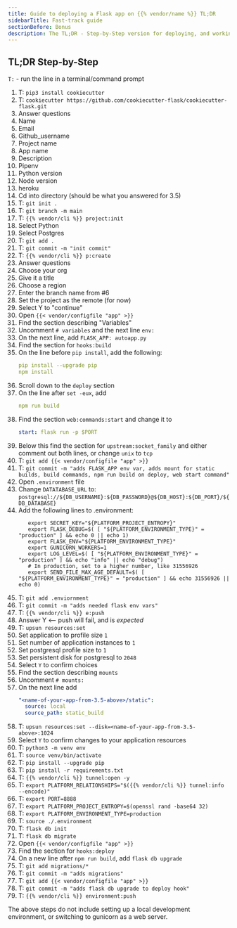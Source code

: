 ```yaml
---
title: Guide to deploying a Flask app on {{% vendor/name %}} TL;DR
sidebarTitle: Fast-track guide
sectionBefore: Bonus
description: The TL;DR - Step-by-Step version for deploying, and working with Flask on {{% vendor/name %}}.
---
```

## TL;DR Step-by-Step
`T:` - run the line in a terminal/command prompt

1. T: `pip3 install cookiecutter`
2. T: `cookiecutter https://github.com/cookiecutter-flask/cookiecutter-flask.git`
3. Answer questions
  1. Name
  5. Email
  6. Github_username
  7. Project name
  8. App name
  9. Description
  10. Pipenv
  11. Python version
  12. Node version
  13. heroku
14. Cd into directory (should be what you answered for 3.5)
15. T: `git init .`
16. T: `git branch -m main`
17. T: `{{% vendor/cli %}} project:init`
  1. Select Python
  19. Select Postgres
20. T: `git add .`
21. T: `git commit -m "init commit"`
22. T: `{{% vendor/cli %}} p:create`
23. Answer questions
  1. Choose your org
  25. Give it a title
  26. Choose a region
  27. Enter the branch name from #6
  28. Set the project as the remote (for now)
  29. Select Y to "continue"
30. Open `{{< vendor/configfile "app" >}}`
  1. Find the section describing "Variables"
  32. Uncomment `# variables` and the next line `env:`
  33. On the next line, add `FLASK_APP: autoapp.py`
  43. Find the section for `hooks:build`
  44. On the line before `pip install`, add the following:
      ```yaml {configFile="app"}
      pip install --upgrade pip
      npm install
      ```
  48. Scroll down to the `deploy` section
  49. On the line after `set -eux`, add
      ```yaml
      npm run build
      ```
  51. Find the section `web:commands:start` and change it to
      ```yaml {configFile="app"}
      start: flask run -p $PORT
      ```
  53. Below this find the section for `upstream:socket_family` and either comment out both lines, or change `unix` to `tcp`
54. T: `git add {{< vendor/configfile "app" >}}`
55. T: `git commit -m "adds FLASK_APP env var, adds mount for static builds, build commands, npm run build on deploy, web start command"`
56. Open `.environment` file
  1. Change `DATATABASE_URL` to: `postgresql://${DB_USERNAME}:${DB_PASSWORD}@${DB_HOST}:${DB_PORT}/${DB_DATABASE}`
  58. Add the following lines to .environment:
      ```shell
         export SECRET_KEY="${PLATFORM_PROJECT_ENTROPY}"
         export FLASK_DEBUG=$( [ "${PLATFORM_ENVIRONMENT_TYPE}" = "production" ] && echo 0 || echo 1)
         export FLASK_ENV="${PLATFORM_ENVIRONMENT_TYPE}"
         export GUNICORN_WORKERS=1
         export LOG_LEVEL=$( [ "${PLATFORM_ENVIRONMENT_TYPE}" = "production" ] && echo "info" || echo "debug")
         # In production, set to a higher number, like 31556926
         export SEND_FILE_MAX_AGE_DEFAULT=$( [ "${PLATFORM_ENVIRONMENT_TYPE}" = "production" ] && echo 31556926 || echo 0)
      ```
66. T: `git add .enviornment`
67. T: `git commit -m "adds needed flask env vars"`
68. T: `{{% vendor/cli %}} e:push`
  1. Answer Y <-- push will fail, and is _expected_
70. T: `upsun resources:set`
  1. Set application to profile size `1`
  2. Set number of application instances to `1`
  3. Set postgresql profile size to `1`
  4. Set persistent disk for postgresql to `2048`
  5. Select `Y` to confirm choices
1. Find the section describing `mounts`
35. Uncomment `# mounts:`
36. On the next line add
      ```yaml {configFile="app"}
      "<name-of-your-app-from-3.5-above>/static":
        source: local
        source_path: static_build
      ```
37. T: `upsun resources:set --disk=<name-of-your-app-from-3.5-above>:1024`
38. Select `Y` to confirm changes to your application resources
71. T: `python3 -m venv env`
72. T: `source venv/bin/activate`
73. T: `pip install --upgrade pip`
74. T: `pip install -r requirements.txt`
75. T: `{{% vendor/cli %}} tunnel:open -y`
76. T: `export PLATFORM_RELATIONSHIPS="$({{% vendor/cli %}} tunnel:info --encode)"`
77. T: `export PORT=8888`
78. T: `export PLATFORM_PROJECT_ENTROPY=$(openssl rand -base64 32)`
79. T: `export PLATFORM_ENVIRONMENT_TYPE=production`
80. T: `source ./.environment`
81. T: `flask db init`
82. T: `flask db migrate`
83. Open `{{< vendor/configfile "app" >}}`
  1. Find the section for `hooks:deploy`
  85. On a new line after `npm run build`, add `flask db upgrade`
86. T: `git add migrations/*`
87. T: `git commit -m "adds migrations"`
88. T: `git add {{< vendor/configfile "app" >}}`
89. T: `git commit -m "adds flask db upgrade to deploy hook"`
90. T: `{{% vendor/cli %}} environment:push`

The above steps do not include setting up a local development environment, or switching to gunicorn as a web server.
